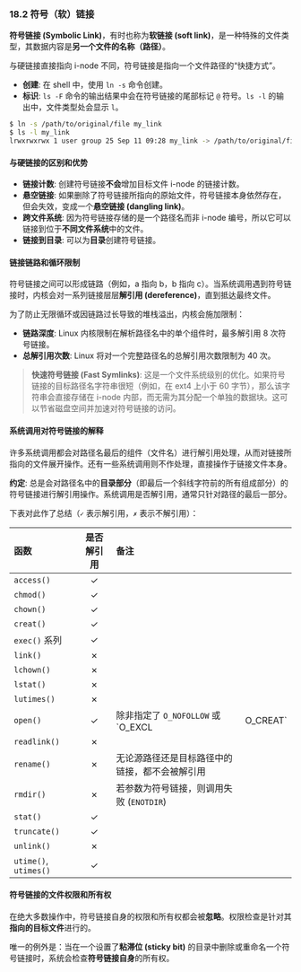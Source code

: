 ### **18.2 符号（软）链接**

**符号链接 (Symbolic Link)**，有时也称为**软链接 (soft link)**，是一种特殊的文件类型，其数据内容是**另一个文件的名称（路径）**。

与硬链接直接指向 i-node 不同，符号链接是指向一个文件路径的“快捷方式”。

  * **创建**: 在 shell 中，使用 `ln -s` 命令创建。
  * **标识**: `ls -F` 命令的输出结果中会在符号链接的尾部标记 `@` 符号。`ls -l` 的输出中，文件类型处会显示 `l`。

<!-- end list -->

```bash
$ ln -s /path/to/original/file my_link
$ ls -l my_link
lrwxrwxrwx 1 user group 25 Sep 11 09:28 my_link -> /path/to/original/file
```

#### **与硬链接的区别和优势**

  * **链接计数**: 创建符号链接**不会**增加目标文件 i-node 的链接计数。
  * **悬空链接**: 如果删除了符号链接所指向的原始文件，符号链接本身依然存在，但会失效，变成一个**悬空链接 (dangling link)**。
  * **跨文件系统**: 因为符号链接存储的是一个路径名而非 i-node 编号，所以它可以链接到位于**不同文件系统**中的文件。
  * **链接到目录**: 可以为**目录**创建符号链接。

#### **链接链路和循环限制**

符号链接之间可以形成链路（例如，a 指向 b，b 指向 c）。当系统调用遇到符号链接时，内核会对一系列链接层层**解引用 (dereference)**，直到抵达最终文件。

为了防止无限循环或因链路过长导致的堆栈溢出，内核会施加限制：

  * **链路深度**: Linux 内核限制在解析路径名中的单个组件时，最多解引用 8 次符号链接。
  * **总解引用次数**: Linux 将对一个完整路径名的总解引用次数限制为 40 次。

> **快速符号链接 (Fast Symlinks)**:
> 这是一个文件系统级别的优化。如果符号链接的目标路径名字符串很短（例如，在 ext4 上小于 60 字节），那么该字符串会直接存储在 i-node 内部，而无需为其分配一个单独的数据块。这可以节省磁盘空间并加速对符号链接的访问。

#### **系统调用对符号链接的解释**

许多系统调用都会对路径名最后的组件（文件名）进行解引用处理，从而对链接所指向的文件展开操作。还有一些系统调用则不作处理，直接操作于链接文件本身。

**约定**: 总是会对路径名中的**目录部分**（即最后一个斜线字符前的所有组成部分）的符号链接进行解引用操作。系统调用是否解引用，通常只针对路径的最后一部分。

下表对此作了总结（`✓` 表示解引用，`✗` 表示不解引用）：

| 函数                    | 是否解引用 | 备注                           |          |
| :-------------------- | :---: | :--------------------------- | -------- |
| `access()`            |   ✓   |                              |          |
| `chmod()`             |   ✓   |                              |          |
| `chown()`             |   ✓   |                              |          |
| `creat()`             |   ✓   |                              |          |
| `exec()` 系列           |   ✓   |                              |          |
| `link()`              |   ✗   |                              |          |
| `lchown()`            |   ✗   |                              |          |
| `lstat()`             |   ✗   |                              |          |
| `lutimes()`           |   ✗   |                              |          |
| `open()`              |   ✓   | 除非指定了 `O_NOFOLLOW` 或 `O_EXCL | O_CREAT` |
| `readlink()`          |   ✗   |                              |          |
| `rename()`            |   ✗   | 无论源路径还是目标路径中的链接，都不会被解引用      |          |
| `rmdir()`             |   ✗   | 若参数为符号链接，则调用失败 (`ENOTDIR`)   |          |
| `stat()`              |   ✓   |                              |          |
| `truncate()`          |   ✓   |                              |          |
| `unlink()`            |   ✗   |                              |          |
| `utime()`, `utimes()` |   ✓   |                              |          |

#### **符号链接的文件权限和所有权**

在绝大多数操作中，符号链接自身的权限和所有权都会被**忽略**。权限检查是针对其**指向的目标文件**进行的。

唯一的例外是：当在一个设置了**粘滞位 (sticky bit)** 的目录中删除或重命名一个符号链接时，系统会检查**符号链接自身**的所有权。
